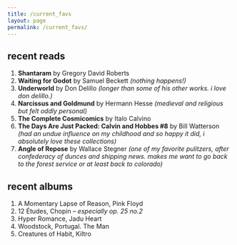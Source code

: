 ```yaml
---
title: /current_favs
layout: page
permalink: /current_favs/
---
```

## recent reads
1. **Shantaram** by Gregory David Roberts
2. **Waiting for Godot** by Samuel Beckett *(nothing happens!)*
3. **Underworld** by Don Delillo *(longer than some of his other works. i love don delillo.)*
4. **Narcissus and Goldmund** by Hermann Hesse *(medieval and religious but felt oddly personal)*
5. **The Complete Cosmicomics** by Italo Calvino
6. **The Days Are Just Packed: Calvin and Hobbes #8** by Bill Watterson *(had an undue influence on my childhood and so happy it did, i absolutely love these collections)*
7. **Angle of Repose** by Wallace Stegner *(one of my favorite pulitzers, after confederacy of dunces and shipping news. makes me want to go back to the forest service or at least back to colorado)*

## recent albums
1. A Momentary Lapse of Reason, Pink Floyd
2. 12 Études, Chopin *– especially op. 25 no.2*
3. Hyper Romance, Jadu Heart
4. Woodstock, Portugal. The Man
5. Creatures of Habit, Kiltro

